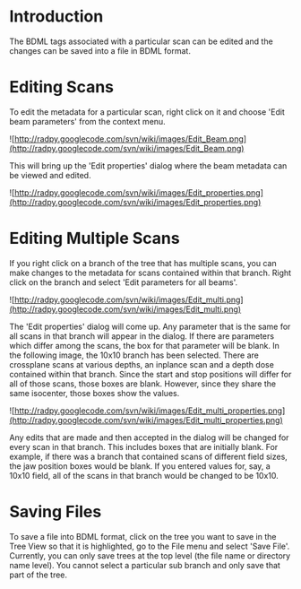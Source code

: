 # Introduction #

The BDML tags associated with a particular scan can be edited and the changes can be saved into a file in BDML format.


# Editing Scans #

To edit the metadata for a particular scan, right click on it and choose 'Edit beam parameters' from the context menu.

![http://radpy.googlecode.com/svn/wiki/images/Edit_Beam.png](http://radpy.googlecode.com/svn/wiki/images/Edit_Beam.png)

This will bring up the 'Edit properties' dialog where the beam metadata can be viewed and edited.

![http://radpy.googlecode.com/svn/wiki/images/Edit_properties.png](http://radpy.googlecode.com/svn/wiki/images/Edit_properties.png)

# Editing Multiple Scans #

If you right click on a branch of the tree that has multiple scans, you can make changes to the metadata for scans contained within that branch.  Right click on the branch and select 'Edit parameters for all beams'.

![http://radpy.googlecode.com/svn/wiki/images/Edit_multi.png](http://radpy.googlecode.com/svn/wiki/images/Edit_multi.png)

The 'Edit properties' dialog will come up.  Any parameter that is the same for all scans in that branch will appear in the dialog.  If there are parameters which differ among the scans, the box for that parameter will be blank. In the following image, the 10x10 branch has been selected.  There are crossplane scans at various depths, an inplance scan and a depth dose contained within that branch.  Since the start and stop positions will differ for all of those scans, those boxes are blank.  However, since they share the same isocenter, those boxes show the values.

![http://radpy.googlecode.com/svn/wiki/images/Edit_multi_properties.png](http://radpy.googlecode.com/svn/wiki/images/Edit_multi_properties.png)

Any edits that are made and then accepted in the dialog will be changed for every scan in that branch.  This includes boxes that are initially blank.  For example, if there was a branch that contained scans of different field sizes, the jaw position boxes would be blank.  If you entered values for, say, a 10x10 field, all of the scans in that branch would be changed to be 10x10.

# Saving Files #

To save a file into BDML format, click on the tree you want to save in the Tree View so that it is highlighted, go to the File menu and select 'Save File'.  Currently, you can only save trees at the top level (the file name or directory name level).  You cannot select a particular sub branch and only save that part of the tree.